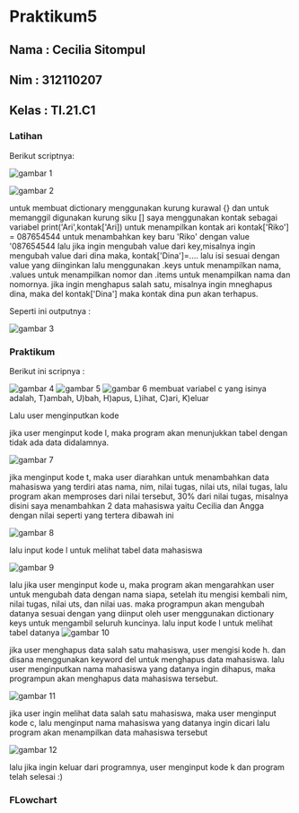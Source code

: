# Praktikum5

## Nama  : Cecilia Sitompul
## Nim   : 312110207
## Kelas : TI.21.C1

### Latihan
Berikut scriptnya:

![gambar 1](gambar/ss1.png)

![gambar 2](gambar/ss2.png)

untuk membuat dictionary menggunakan kurung kurawal {} dan untuk memanggil digunakan kurung siku [] 
saya menggunakan kontak sebagai variabel
print('Ari',kontak['Ari]) untuk menampilkan kontak ari
kontak['Riko'] = 087654544 untuk menambahkan key baru 'Riko' dengan value '087654544
lalu jika ingin mengubah value dari key,misalnya ingin mengubah value dari dina maka, kontak['Dina']=.... lalu isi sesuai dengan value yang diinginkan
lalu menggunakan .keys untuk menampilkan nama, .values untuk menampilkan nomor dan .items untuk menampilkan nama dan nomornya.
jika ingin menghapus salah satu, misalnya ingin mneghapus dina, maka del kontak['Dina'] maka kontak dina pun akan terhapus.

Seperti ini outputnya :

![gambar 3](gambar/ss3.png)

### Praktikum

Berikut ini scripnya :

![gambar 4](gambar/ss4.png)
![gambar 5](gambar/ss5.png)
![gambar 6](gambar/ss6.png)
membuat variabel c yang isinya adalah, T)ambah, U)bah, H)apus, L)ihat, C)ari, K)eluar

Lalu user menginputkan kode

jika user menginput kode l, maka program akan menunjukkan tabel dengan tidak ada data didalamnya.

![gambar 7](gambar/ss7.png)

jika menginput kode t, maka user diarahkan untuk menambahkan data mahasiswa yang terdiri atas nama, nim, nilai tugas, nilai uts, nilai tugas, lalu program akan memproses dari nilai tersebut, 30% dari nilai tugas, misalnya disini saya menambahkan 2 data mahasiswa yaitu Cecilia dan Angga dengan nilai seperti yang tertera dibawah ini

![gambar 8](gambar/ss8.png)

lalu input kode l untuk melihat tabel data mahasiswa

![gambar 9](gambar/ss9.png)

lalu jika user menginput kode u, maka program akan mengarahkan user untuk mengubah data dengan nama siapa, setelah itu mengisi kembali nim, nilai tugas, nilai uts, dan nilai uas. maka programpun akan mengubah datanya sesuai dengan yang diinput oleh user menggunakan dictionary keys untuk mengambil seluruh kuncinya.
lalu input kode l untuk melihat tabel datanya
![gambar 10](gambar/ss10.png)

jika user menghapus data salah satu mahasiswa, user mengisi kode h. dan disana menggunakan keyword del untuk menghapus data mahasiswa. lalu user menginputkan nama mahasiswa yang datanya ingin dihapus, maka programpun akan menghapus data mahasiswa tersebut.

![gambar 11](gambar/ss11.png)

jika user ingin melihat data salah satu mahasiswa, maka user menginput kode c, lalu menginput nama mahasiswa yang datanya ingin dicari lalu program akan menampilkan data mahasiswa tersebut 

![gambar 12](gambar/ss12.png)

lalu jika ingin keluar dari programnya, user menginput kode k dan program telah selesai :)

### FLowchart
